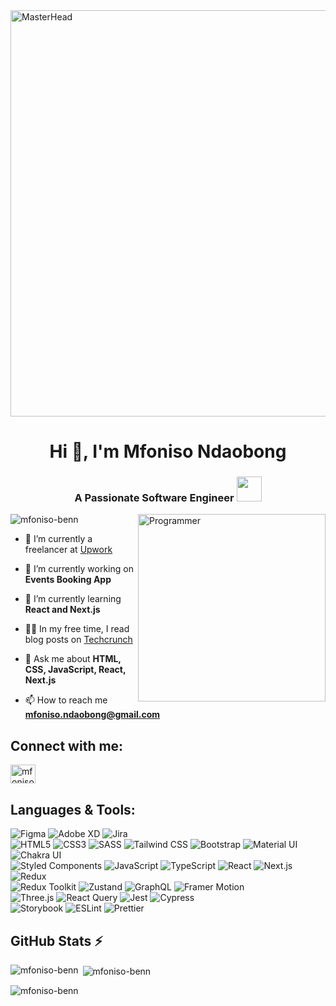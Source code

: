 <div> <img src="https://res.cloudinary.com/df0k88iqd/image/upload/v1740837889/masterhead.gif" alt="MasterHead" width="900" height="650"/> </div>

<h1 align="center">Hi 👋, I'm Mfoniso Ndaobong</h1>
<h3 align="center">A Passionate Software Engineer <img src="https://res.cloudinary.com/df0k88iqd/image/upload/v1740835900/githubimage.png" width="40" /></h3>

<p> <img src="https://res.cloudinary.com/df0k88iqd/image/upload/v1740837217/replacementimagegithub.gif" alt="Programmer" align="right" width="300" /> </p>

<p align="left"> <img src="https://komarev.com/ghpvc/?username=mfoniso-benn&label=Profile%20views&color=0e75b6&style=flat" alt="mfoniso-benn" /> </p>


- 💼 I’m currently a freelancer at [Upwork](https://www.upwork.com)

- 🔭 I’m currently working on **Events Booking App**

- 🌱 I’m currently learning **React and Next.js**

- 👨‍💻 In my free time, I read blog posts on [Techcrunch](https://techcrunch.com)

- 💬 Ask me about **HTML, CSS, JavaScript, React, Next.js**

- 📫 How to reach me **mfoniso.ndaobong@gmail.com**

## Connect with me:
<p align="left">
<a href="https://www.linkedin.com/in/mfoniso-ndaobong-6170a8164" target="blank"><img align="center" src="https://raw.githubusercontent.com/rahuldkjain/github-profile-readme-generator/master/src/images/icons/Social/linked-in-alt.svg" alt="mfoniso-ndaobong-6170a8164" height="30" width="40" /></a>
</p>

## Languages & Tools:

![Figma](https://img.shields.io/badge/Figma-F24E1E?style=for-the-badge&logo=figma&logoColor=white) 
![Adobe XD](https://img.shields.io/badge/Adobe%20XD-FF61F6?style=for-the-badge&logo=adobe-xd&logoColor=white) 
![Jira](https://img.shields.io/badge/Jira-0052CC?style=for-the-badge&logo=jira&logoColor=white)  
![HTML5](https://img.shields.io/badge/HTML5-E34F26?style=for-the-badge&logo=html5&logoColor=white) 
![CSS3](https://img.shields.io/badge/CSS3-1572B6?style=for-the-badge&logo=css3&logoColor=white) 
![SASS](https://img.shields.io/badge/SASS-CC6699?style=for-the-badge&logo=sass&logoColor=white) 
![Tailwind CSS](https://img.shields.io/badge/Tailwind_CSS-38B2AC?style=for-the-badge&logo=tailwind-css&logoColor=white) 
![Bootstrap](https://img.shields.io/badge/Bootstrap-563D7C?style=for-the-badge&logo=bootstrap&logoColor=white) 
![Material UI](https://img.shields.io/badge/Material_UI-0081CB?style=for-the-badge&logo=mui&logoColor=white) 
![Chakra UI](https://img.shields.io/badge/Chakra_UI-319795?style=for-the-badge&logo=chakra-ui&logoColor=white)  
![Styled Components](https://img.shields.io/badge/Styled_Components-DB7093?style=for-the-badge&logo=styled-components&logoColor=white) 
![JavaScript](https://img.shields.io/badge/JavaScript-F7DF1E?style=for-the-badge&logo=javascript&logoColor=black) 
![TypeScript](https://img.shields.io/badge/TypeScript-007ACC?style=for-the-badge&logo=typescript&logoColor=white) 
![React](https://img.shields.io/badge/React-61DAFB?style=for-the-badge&logo=react&logoColor=black) 
![Next.js](https://img.shields.io/badge/Next.js-000000?style=for-the-badge&logo=nextdotjs&logoColor=white) 
![Redux](https://img.shields.io/badge/Redux-764ABC?style=for-the-badge&logo=redux&logoColor=white)  
![Redux Toolkit](https://img.shields.io/badge/Redux_Toolkit-764ABC?style=for-the-badge&logo=redux&logoColor=white) 
![Zustand](https://img.shields.io/badge/Zustand-000000?style=for-the-badge&logo=zustand&logoColor=white) 
![GraphQL](https://img.shields.io/badge/GraphQL-E10098?style=for-the-badge&logo=graphql&logoColor=white) 
![Framer Motion](https://img.shields.io/badge/Framer_Motion-0055FF?style=for-the-badge&logo=framer&logoColor=white)  
![Three.js](https://img.shields.io/badge/Three.js-000000?style=for-the-badge&logo=three.js&logoColor=white) 
![React Query](https://img.shields.io/badge/React_Query-FF4154?style=for-the-badge&logo=react-query&logoColor=white) 
![Jest](https://img.shields.io/badge/Jest-C21325?style=for-the-badge&logo=jest&logoColor=white) 
![Cypress](https://img.shields.io/badge/Cypress-17202C?style=for-the-badge&logo=cypress&logoColor=white)  
![Storybook](https://img.shields.io/badge/Storybook-FF4785?style=for-the-badge&logo=storybook&logoColor=white) 
![ESLint](https://img.shields.io/badge/ESLint-4B32C3?style=for-the-badge&logo=eslint&logoColor=white) 
![Prettier](https://img.shields.io/badge/Prettier-F7B93E?style=for-the-badge&logo=prettier&logoColor=black)  


## GitHub Stats ⚡

<p><img align="left" src="https://github-readme-stats.vercel.app/api/top-langs?username=mfoniso-benn&show_icons=true&locale=en&layout=compact&bg_color=1b2430&text_color=32CD32" alt="mfoniso-benn" /></p>

<p>&nbsp;<img align="center" src="https://github-readme-stats.vercel.app/api?username=mfoniso-benn&show_icons=true&locale=en&bg_color=1b2430&text_color=32CD32" alt="mfoniso-benn" /></p>

<p><img align="center" src="https://github-readme-streak-stats.herokuapp.com/?user=mfoniso-benn&background=1b2430&ring=70A5FD&fire=BF91F3&currStreakLabel=38BDAE&sideLabels=32CD32&dates=70A5FD&currStreakNum=BF91F3&sideNums=38BDAE" alt="mfoniso-benn" /></p>
